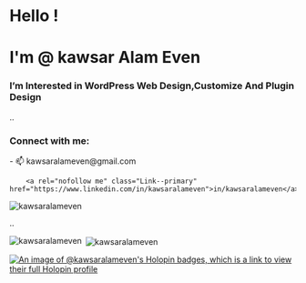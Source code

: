<h1 align="Left">Hello !</h1>
<h1 align="left">I'm @ kawsar Alam Even</h1>
<h3 align="Left">I’m Interested in WordPress Web Design,Customize And Plugin Design</h3>

..
<h3 align="left">Connect with me:</h3>
- 📫 kawsaralameven@gmail.com
<title id="ampc9zifw94lz47if8s0nyu3ocepxvdc">LinkedIn</title>
<g clip-path="url(#clip0_202_91845)">
<path d="M14.5455 0H1.45455C0.650909 0 0 0.650909 0 1.45455V14.5455C0 15.3491 0.650909 16 1.45455 16H14.5455C15.3491 16 16 15.3491 16 14.5455V1.45455C16 0.650909 15.3491 0 14.5455 0ZM5.05746 13.0909H2.912V6.18764H5.05746V13.0909ZM3.96291 5.20073C3.27127 5.20073 2.712 4.64 2.712 3.94982C2.712 3.25964 3.272 2.69964 3.96291 2.69964C4.65236 2.69964 5.21309 3.26036 5.21309 3.94982C5.21309 4.64 4.65236 5.20073 3.96291 5.20073ZM13.0938 13.0909H10.9498V9.73382C10.9498 8.93309 10.9353 7.90327 9.83491 7.90327C8.71855 7.90327 8.54691 8.77527 8.54691 9.67564V13.0909H6.40291V6.18764H8.46109V7.13091H8.49018C8.77673 6.58836 9.47636 6.016 10.52 6.016C12.6924 6.016 13.0938 7.44582 13.0938 9.30473V13.0909V13.0909Z" fill="currentColor"></path>
</g>
</svg>

        <a rel="nofollow me" class="Link--primary" href="https://www.linkedin.com/in/kawsaralameven">in/kawsaralameven</a>   
        
<p><svg xmlns="http://www.w3.org/2000/svg" width="16" height="16" viewBox="0 0 16 16" fill="none" role="img" aria-labelledby="ampc9zifw94lz47if8s0nyu3ocepxvdc" class="octicon"><title id="ampc9zifw94lz47if8s0nyu3ocepxvdc">LinkedIn</title>
        <title id="ampc9zifw94lz47if8s0nyu3ocepxvdc">LinkedIn</title>
        <img align="left" src="https://github-readme-stats.vercel.app/api/top-langs?username=kawsaralameven&show_icons=true&locale=en&layout=compact" alt="kawsaralameven" /></p>
..

<p><img align="left" src="https://github-readme-stats.vercel.app/api/top-langs?username=kawsaralameven&show_icons=true&locale=en&layout=compact" alt="kawsaralameven" /></p>

<p>&nbsp;<img align="center" src="https://github-readme-stats.vercel.app/api?username=kawsaralameven&show_icons=true&locale=en" alt="kawsaralameven" /></p>


[![An image of @kawsaralameven's Holopin badges, which is a link to view their full Holopin profile](https://holopin.me/kawsaralameven)](https://holopin.io/@kawsaralameven)
